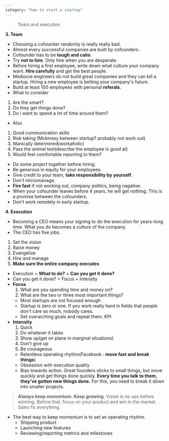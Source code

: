 ```yaml
---
category: "how to start a startup"
---
```

> Team and execution

**3. Team**
- Choosing a cofounder randomly is really really bad.
- Almost every successful companies are built by cofounders.
- Cofounder has to be **tough and calm**.
- Try **not to hire**. Only hire when you are desperate.
- Before hiring a first employee, write down what culture your company want. **Hire carefully** and get the best people.
- Mediocre engineers do not build great companies and they can kill a startup. Hiring a new employee is betting your company's future.
- Build at least 100 employees with personal **referals**.
- What to consider
1. Are the smart?
2. Do they get things done?
3. Do i want to spend a lot of time around them?
- Also
1. Good communication skills
2. Risk taking (Mckinsey between startup? probably not work out)
3. Manically determined(workaholic)
4. Pass the animal test(describe the employee is good at)
5. Would feel comfortable reporting to them?
- Do some project together before hiring.
- Be generous in equity for your employees.
- Give credit to your team, **take responsibility by yourself**.
- Don't micromanage.
- **Fire fast** if not working out, company politics, being nagative.
- When your cofounder leaves before 4 years, he will get nothing. This is a promise between the cofounders.
- Don't work remotely in early startup.

**4. Execution**
- Becoming a CEO means your signing to do the execution for years-long time. What you do becomes a culture of the company.
- The CEO has five jobs.
1. Set the vision
2. Raise money
3. Evangelize
4. Hire and manage
5. **Make sure the entire company executes**
- Execution = **What to do?** + **Can you get it done?**
- Can you get it done? = Focus + Intensity
- **Focus**
    1. What are you spending time and money on?
    2. What are the two or three most important things?
    - Most startups are not focused enough
    - Startup is zero or one. If you work really hard in fields that people don't care so much, nobody cares.
    - Set overarching goals and repeat them. KPI
- **Intensity**
    1. Quick
    2. Do whatever it takes
    3. Show up(get on plane in marginal situations)
    4. Don't give up
    5. Be courageous
    - Relentless operating rhythm(Facebook : **move fast and break things**)
    - Obsession with execution quality
    - Bias towards action. Great founders sticks to small things, but move quickly and get things done quickly. **Every time you talk to them, they've gotten new things done.** For this, you need to break it down into smaller projects.

> **Always keep momentum. Keep growing**. Vision is no use before winning. Before that, focus on your product and win in the market. Sales fix everything.

- The best way to keep momentum is to set an operating rhythm.
    - Shipping product
    - Launching new features
    - Reviewing/reporting metrics and milestones